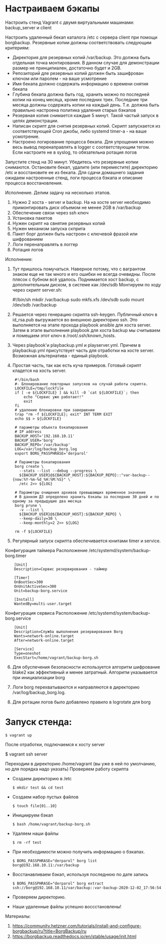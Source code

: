 # Настраиваем бэкапы
Настроить стенд Vagrant с двумя виртуальными машинами: backup_server и client

Настроить удаленный бекап каталога /etc c сервера client при помощи borgbackup. Резервные копии должны соответствовать следующим критериям:

- Директория для резервных копий /var/backup. Это должна быть отдельная точка монтирования. В данном случае для демонстрации размер не принципиален, достаточно будет и 2GB.
- Репозиторий дле резервных копий должен быть зашифрован ключом или паролем - на ваше усмотрение
- Имя бекапа должно содержать информацию о времени снятия бекапа
- Глубина бекапа должна быть год, хранить можно по последней копии на конец месяца, кроме последних трех. Последние три месяца должны содержать копии на каждый день. Т.е. должна быть правильно настроена политика удаления старых бэкапов
- Резервная копия снимается каждые 5 минут. Такой частый запуск в целях демонстрации.
- Написан скрипт для снятия резервных копий. Скрипт запускается из соответствующей Cron джобы, либо systemd timer-а - на ваше усмотрение.
- Настроено логирование процесса бекапа. Для упрощения можно весь вывод перенаправлять в logger с соответствующим тегом. Если настроите не в syslog, то обязательна ротация логов

Запустите стенд на 30 минут. Убедитесь что резервные копии снимаются. Остановите бекап, удалите (или переместите) директорию /etc и восстановите ее из бекапа. Для сдачи домашнего задания ожидаем настроенные стенд, логи процесса бэкапа и описание процесса восстановления.


Исполнение.
Делим задачу на несколько этапов.
1. Нужно 2 хоста - server и backup. На на хосте server необходимо примонтировать диск объемом не менее 2GB в /var/backup
2. Обеспечение связи через ssh ключ
3. Установка пакетов
4. Нужен скрипт на свнятие резервных копий
5. Нужен механизм запуска скприта
6. Пакет борг должен быть настроен с ключевой фразой или шифрованием
7. Логи перенаправлять в логгер
8. Ротация логов

Исполнение:

1. Тут пришлось помучаться. Наверное потому, что с вагрантом знаком еще не так много и его ошибки не всегда очевидны. После плясок с бубном всё удалось. Поднимается хост backup, с дополнительным диском, в системе как /dev/sdb
Монтируем по ходу через скрипт server.sh:
      
      #!/bin/sh
      mkdir /var/backup
      sudo mkfs.xfs /dev/sdb
      sudo mount /dev/sdb /var/backup

2. Решается через генерацию скрипта ssh-keygen. Публичный ключ в id_rsa.pub выгружается во внешнюю директорию ssh. Это выполняется на этапе прохода playbook ansible для хоста server. Затем в этапе выполнения playbook для хоста backup мы считываем и помещаем этот ключ в /root/.ssh/known_hosts.
3. Через playbook'и playbackup.yml и playserver.yml. Причем в playbackup.yml присутствует часть для отработки на хосте server. Возможная альтернатива - единый playbook.
4. Простая часть, так как есть куча примеров. Готовый скрипт кладется на хость server.

        #!/bin/bash
        #- Блокирование повторных запусков на случай работы скрипта.
        LOCKFILE=/tmp/lockfile
        if [ -e ${LOCKFILE} ] && kill -0 `cat ${LOCKFILE}`; then
            echo "Сервис уже работает!"
            exit
        fi
        # удаление блокировки при завершении
        trap "rm -f ${LOCKFILE}; exit" INT TERM EXIT
        echo $$ > ${LOCKFILE}
        
        # параметры объекта бэкапирования
        # IP address
        BACKUP_HOST='192.168.10.11'
        BACKUP_USER='borg'
        BACKUP_REPO='/var/backup'
        LOG=/var/log/backup_borg.log
        export BORG_PASSPHRASE='derparol'
        
        # Параметры бэкапирования
        borg create \
          --stats --list --debug --progress \
          ${BACKUP_USER}@${BACKUP_HOST}:${BACKUP_REPO}::"var-backup--{now:%Y-%m-%d_%H:%M:%S}" \
          /etc 2>> ${LOG}
        
        # Параметры очищения архивов превышающих временное значение
        # В данном ДЗ определено хранить бэкапы за последние 30 дней и по одному за предыдущие два месяца
        borg prune \
          -v --list \
          ${BACKUP_USER}@${BACKUP_HOST}:${BACKUP_REPO} \
          --keep-daily=30 \
          --keep-monthly=2 2>> ${LOG}
        
        rm -f ${LOCKFILE}

5. Регулярный запуск скрипта обеспечивается юнитами timer и service. 

Конфигурация таймера
Расположение  /etc/systemd/system/backup-borg.timer

        [Unit]
        Description=Сервис резервирования - таймер

        [Timer]
        OnBootSec=300
        OnUnitActiveSec=300
        Unit=backup-borg.service

        [Install]
        WantedBy=multi-user.target


Конфигурация сервиса
Расположение /etc/systemd/system/backup-borg.service
        
        [Unit]
        Description=Служба выполнения резервирования Borg
        Wants=network-online.target
        After=network-online.target

        [Service]
        Type=oneshot
        ExecStart=/home/vagrant/backup-borg.sh

6. Для обуспечения безопасности используется алгоритм шифрование blake2 как эффективный и менее затратный. Алгоритм указывается при инициализации borg

7. Логи borg перехватываются и направляются в директорию /var/log/backup_borg.log. 
8. Для ротации логов было добавлено правило в logrotate для borg

# Запуск стенда:
    
    $ vagrant up

После отработки, подлючаемся к хосту server

$ vagrant ssh server

Переходим в директорию /home/vagrant (вы уже в ней по умолчанию, но для порядка надо указать)
Проверяем работу скрипта

- Создаем директорию в /etc

      $ mkdir test && cd test

- Создаем набор пустых файлов

      $ touch file{01..10}

- Инициируем бэкап

      $ bash /home/vagrant/backup-borg.sh

- Удаляем наши файлы

      $ rm -rf test

- При необходимости можно получить информацию о бэкапах.
      
      $ BORG_PASSPHRASE="derparol" borg list borg@192.168.10.11:/var/backup

- Восстанавливаем бэкап, используя последнюю по дате запись
      
      $ BORG_PASSPHRASE="derparol" borg extract ssh://borg@192.168.10.11/var/backup::var-backup-2020-12-02_17:56:54

- Проверяем директорию.
- Наши удаленные файлы успешно воссстановлены!


Материалы:
1. https://community.hetzner.com/tutorials/install-and-configure-borgbackup/ru?title=BorgBackup/ru
2. https://borgbackup.readthedocs.io/en/stable/usage/init.html

